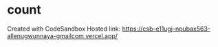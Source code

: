 # count
Created with CodeSandbox
Hosted link: https://csb-e11ugj-npubax563-allenugwunnaya-gmailcom.vercel.app/
